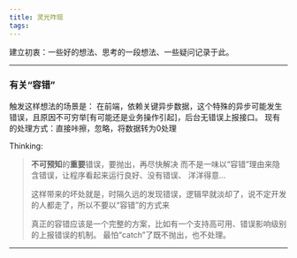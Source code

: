 ```yaml
---
title: 灵光咋现
tags:
---
```


建立初衷：一些好的想法、思考的一段想法、一些疑问记录于此。
<hr>

### 有关“容错”
触发这样想法的场景是：
    在前端，依赖关键异步数据，这个特殊的异步可能发生错误，且原因不可穷举[有可能还是业务操作引起]，后台无错误上报接口。 
    现有的处理方式：直接咔擦，忽略，将数据转为0处理

Thinking: 
> **不可预知**的**重要**错误，要抛出，再尽快解决 
> 而不是一味以“容错”理由来隐含错误，让程序看起来运行良好、没有错误、 洋洋得意...
> 
> 这样带来的坏处就是，时隔久远的发现错误，逻辑早就淡却了，说不定开发的人都走了，所以不要以“容错”的方式来
> 
> 真正的容错应该是一个完整的方案，比如有一个支持高可用、错误影响级别的上报错误的机制。 最怕“catch”了既不抛出，也不处理。

<hr>